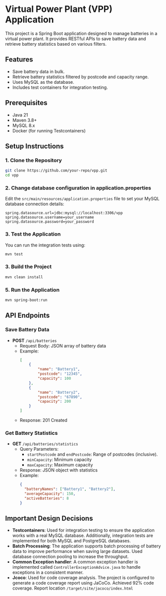 # Virtual Power Plant (VPP) Application

This project is a Spring Boot application designed to manage batteries in a virtual power plant. It provides RESTful APIs to save battery data and retrieve battery statistics based on various filters.

## Features
- Save battery data in bulk.
- Retrieve battery statistics filtered by postcode and capacity range.
- Uses MySQL as the database.
- Includes test containers for integration testing.

## Prerequisites
- Java 21
- Maven 3.8+
- MySQL 8.x
- Docker (for running Testcontainers)

## Setup Instructions

### 1. Clone the Repository
```bash
git clone https://github.com/your-repo/vpp.git
cd vpp
```

### 2. Change database configuration in application.properties
Edit the `src/main/resources/application.properties` file to set your MySQL database connection details:
```properties
spring.datasource.url=jdbc:mysql://localhost:3306/vpp
spring.datasource.username=your_username
spring.datasource.password=your_password
```
### 3. Test the Application
You can run the integration tests using:
```bash
mvn test
```

### 3. Build the Project
```bash
mvn clean install
```

### 5. Run the Application
```bash
mvn spring-boot:run
```

## API Endpoints
### Save Battery Data
- **POST** `/api/batteries`
  - Request Body: JSON array of battery data
  - Example:
    ```json
    [
        {
            "name": "Battery1",
            "postcode": "12345",
            "capacity": 100
        },
        {
            "name": "Battery2",
            "postcode": "67890",
            "capacity": 200
        }
    ]
    ```
  - Response: 201 Created

### Get Battery Statistics
- **GET** `/api/batteries/statistics`
  - Query Parameters:
    - `startPostcode` and `endPostcode`: Range of postcodes (inclusive).
    - `minCapacity`: Minimum capacity
    - `maxCapacity`: Maximum capacity
  - Response: JSON object with statistics
  - Example:
    ```json
    { 
      "batteryNames": ["Battery1", "Battery2"],
      "averageCapacity": 150,
      "activeBatteries": 8
    }
    ```

## Important Design Decisions
- **Testcontainers**: Used for integration testing to ensure the application works with a real MySQL database. Additionally, integration tests are implemented for both MySQL and PostgreSQL databases.
- **Batch Processing**: The application supports batch processing of battery data to improve performance when saving large datasets. Used database connection pooling to increase the throughput.
- **Common Exception handler**: A common exception handler is implemented called ``ControllerExceptionAdvice.java`` to handle exceptions in a consistent manner.
- **Jcoco**: Used for code coverage analysis. The project is configured to generate a code coverage report using JaCoCo. Achieved 92% code coverage. Report location ``/target/site/jacoco/index.html`` 
